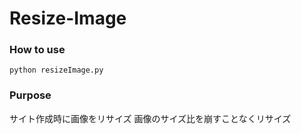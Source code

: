 # Resize-Image
### How to use
```
python resizeImage.py
```

### Purpose
サイト作成時に画像をリサイズ
画像のサイズ比を崩すことなくリサイズ
